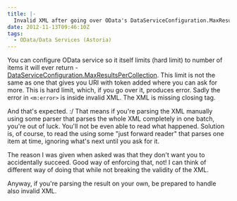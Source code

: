```yaml
---
title: |-
  Invalid XML after going over OData's DataServiceConfiguration.MaxResultsPerCollection
date: 2012-11-13T09:46:10Z
tags:
  - OData/Data Services (Astoria)
---
```

You can configure OData service so it itself limits (hard limit) to number of items it will ever return - [DataServiceConfiguration.MaxResultsPerCollection][1]. This limit is not the same as one that gives you URI with token added where you can ask for more. This is hard limit, which, if you go over it, produces error. Sadly the error in `<m:error>` is inside invalid XML. The XML is missing closing tag.

And that's expected. :/ That means if you're parsing the XML manually using some parser that parses the whole XML completely in one batch, you're out of luck. You'll not be even able to read what happened. Solution is, of course, to read the using some "just forward reader" that parses one item at time, ignoring what's next until you ask for it.

The reason I was given when asked was that they don't want you to accidentally succeed. Good way of enforcing that, not! I can think of different way of doing that while not breaking the validity of the XML.

Anyway, if you're parsing the result on your own, be prepared to handle also invalid XML.

[1]: http://msdn.microsoft.com/en-us/library/system.data.services.dataserviceconfiguration.maxresultspercollection.aspx